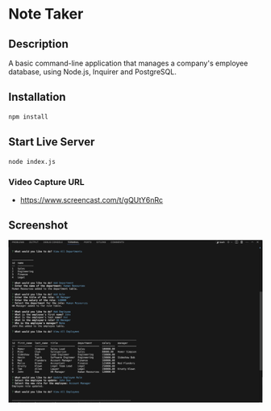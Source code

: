 # Note Taker

## Description

A basic command-line application that manages a company's employee database, using Node.js, Inquirer and PostgreSQL.

## Installation

```md
npm install
```

## Start Live Server

```md
node index.js
```

### Video Capture URL

- https://www.screencast.com/t/gQUtY6nRc

## Screenshot

![AppScreenshot](./assets/images/screenshot.png)
